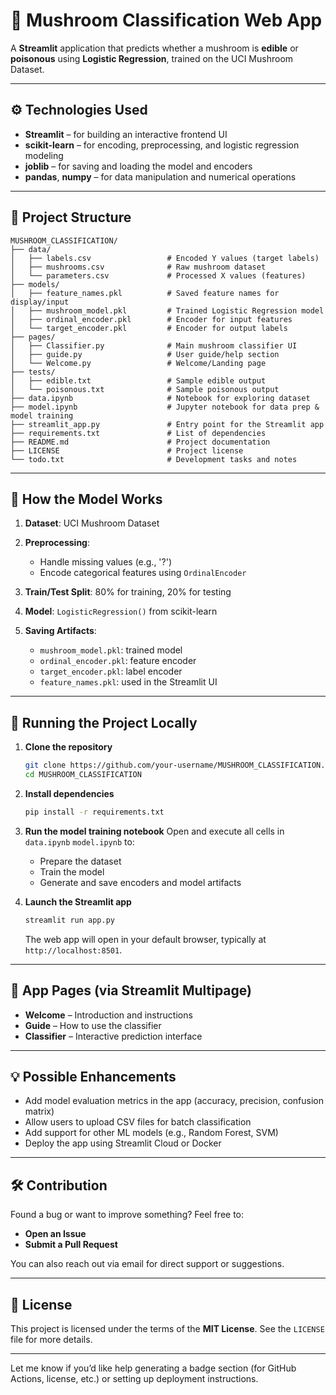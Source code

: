 # 🍄 Mushroom Classification Web App

A **Streamlit** application that predicts whether a mushroom is **edible** or **poisonous** using **Logistic Regression**, trained on the UCI Mushroom Dataset.

---

## ⚙️ Technologies Used

- **Streamlit** – for building an interactive frontend UI  
- **scikit-learn** – for encoding, preprocessing, and logistic regression modeling  
- **joblib** – for saving and loading the model and encoders  
- **pandas**, **numpy** – for data manipulation and numerical operations  

---

## 📁 Project Structure

```text
MUSHROOM_CLASSIFICATION/
├── data/
│   ├── labels.csv                 # Encoded Y values (target labels)
│   ├── mushrooms.csv              # Raw mushroom dataset
│   └── parameters.csv             # Processed X values (features)
├── models/
│   ├── feature_names.pkl          # Saved feature names for display/input
│   ├── mushroom_model.pkl         # Trained Logistic Regression model
│   ├── ordinal_encoder.pkl        # Encoder for input features
│   └── target_encoder.pkl         # Encoder for output labels
├── pages/
│   ├── Classifier.py              # Main mushroom classifier UI
│   ├── guide.py                   # User guide/help section
│   └── Welcome.py                 # Welcome/Landing page
├── tests/
│   ├── edible.txt                 # Sample edible output
│   └── poisonous.txt              # Sample poisonous output
├── data.ipynb                     # Notebook for exploring dataset
├── model.ipynb                    # Jupyter notebook for data prep & model training
├── streamlit_app.py               # Entry point for the Streamlit app
├── requirements.txt               # List of dependencies
├── README.md                      # Project documentation
├── LICENSE                        # Project license
└── todo.txt                       # Development tasks and notes
```

---

## 🧠 How the Model Works

1. **Dataset**: UCI Mushroom Dataset
2. **Preprocessing**:

   * Handle missing values (e.g., '?')
   * Encode categorical features using `OrdinalEncoder`
3. **Train/Test Split**: 80% for training, 20% for testing
4. **Model**: `LogisticRegression()` from scikit-learn
5. **Saving Artifacts**:

   * `mushroom_model.pkl`: trained model
   * `ordinal_encoder.pkl`: feature encoder
   * `target_encoder.pkl`: label encoder
   * `feature_names.pkl`: used in the Streamlit UI

---

## 🚀 Running the Project Locally

1. **Clone the repository**

   ```bash
   git clone https://github.com/your-username/MUSHROOM_CLASSIFICATION.git
   cd MUSHROOM_CLASSIFICATION
   ```

2. **Install dependencies**

   ```bash
   pip install -r requirements.txt
   ```

3. **Run the model training notebook**
   Open and execute all cells in `data.ipynb`  `model.ipynb` to:

   * Prepare the dataset
   * Train the model
   * Generate and save encoders and model artifacts

4. **Launch the Streamlit app**

   ```bash
   streamlit run app.py
   ```

   The web app will open in your default browser, typically at `http://localhost:8501`.

---

## 🧭 App Pages (via Streamlit Multipage)

* **Welcome** – Introduction and instructions
* **Guide** – How to use the classifier
* **Classifier** – Interactive prediction interface

---

## 💡 Possible Enhancements

* Add model evaluation metrics in the app (accuracy, precision, confusion matrix)
* Allow users to upload CSV files for batch classification
* Add support for other ML models (e.g., Random Forest, SVM)
* Deploy the app using Streamlit Cloud or Docker

---

## 🛠️ Contribution

Found a bug or want to improve something? Feel free to:

* **Open an Issue**
* **Submit a Pull Request**

You can also reach out via email for direct support or suggestions.

---

## 📜 License

This project is licensed under the terms of the **MIT License**. See the `LICENSE` file for more details.

---

Let me know if you’d like help generating a badge section (for GitHub Actions, license, etc.) or setting up deployment instructions.
